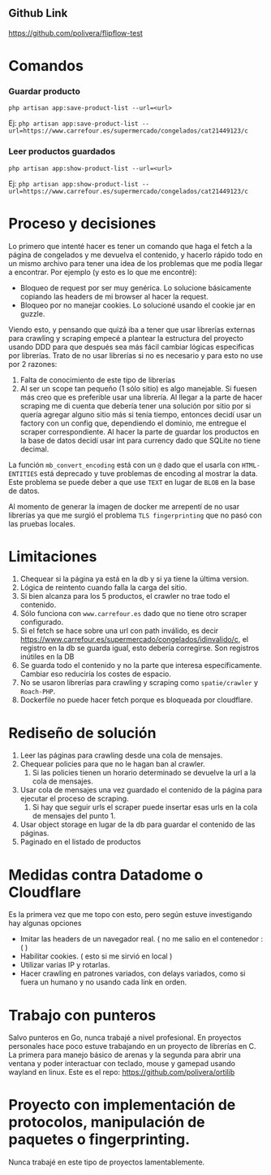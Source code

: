 ## Github Link
https://github.com/polivera/flipflow-test

# Comandos
### Guardar producto
```shell
php artisan app:save-product-list --url=<url>
```
Ej: `php artisan app:save-product-list --url=https://www.carrefour.es/supermercado/congelados/cat21449123/c`

### Leer productos guardados
```shell
php artisan app:show-product-list --url=<url>
```
Ej: `php artisan app:show-product-list --url=https://www.carrefour.es/supermercado/congelados/cat21449123/c`

# Proceso y decisiones
Lo primero que intenté hacer es tener un comando que haga el fetch a la página de congelados y me devuelva el contenido, y hacerlo rápido todo en un mismo archivo para tener una idea de los problemas que me podía llegar a encontrar. Por ejemplo (y esto es lo que me encontré):
- Bloqueo de request por ser muy genérica. Lo solucione básicamente copiando las headers de mi browser al hacer la request.
- Bloqueo por no manejar cookies. Lo solucioné usando el cookie jar en guzzle.

Viendo esto, y pensando que quizá iba a tener que usar librerías externas para crawling y scraping empecé a plantear la estructura del proyecto usando DDD para que después sea más fácil cambiar lógicas especificas por librerías.
Trato de no usar librerías si no es necesario y para esto no use por 2 razones:
  1. Falta de conocimiento de este tipo de librerías
  2. Al ser un scope tan pequeño (1 sólo sitio) es algo manejable. Si fuesen más creo que es preferible usar una librería.
     Al llegar a la parte de hacer scraping me di cuenta que debería tener una solución por sitio por si quería agregar alguno sitio más si tenía tiempo, entonces decidí usar un factory con un config que, dependiendo el dominio, me entregue el scraper correspondiente.
     Al hacer la parte de guardar los productos en la base de datos decidí usar int para currency dado que SQLite no tiene decimal.

La función `mb_convert_encoding` está con un `@` dado que el usarla con `HTML-ENTITIES` está deprecado y tuve problemas de encoding al mostrar la data. Este problema se puede deber a que use `TEXT` en lugar de `BLOB` en la base de datos.

Al momento de generar la imagen de docker me arrepentí de no usar librerías ya que me surgió el problema `TLS fingerprinting` que no pasó con las pruebas locales.

# Limitaciones
1. Chequear si la página ya está en la db y si ya tiene la última version.
2. Lógica de reintento cuando falla la carga del sitio.
3. Si bien alcanza para los 5 productos, el crawler no trae todo el contenido.
4. Sólo funciona con `www.carrefour.es` dado que no tiene otro scraper configurado.
5. Si el fetch se hace sobre una url con path inválido, es decir https://www.carrefour.es/supermercado/congelados/idinvalido/c, el registro en la db se guarda igual, esto debería corregirse. Son registros inútiles en la DB
6. Se guarda todo el contenido y no la parte que interesa específicamente. Cambiar eso reduciría los costes de espacio.
7. No se usaron librerías para crawling y scraping como `spatie/crawler` y `Roach-PHP`.
8. Dockerfile no puede hacer fetch porque es bloqueada por cloudflare.

# Rediseño de solución
1. Leer las páginas para crawling desde una cola de mensajes.
2. Chequear policies para que no le hagan ban al crawler.
    1. Si las policies tienen un horario determinado se devuelve la url a la cola de mensajes.
3. Usar cola de mensajes una vez guardado el contenido de la página para ejecutar el proceso de scraping.
    1. Si hay que seguir urls el scraper puede insertar esas urls en la cola de mensajes del punto 1.
4. Usar object storage en lugar de la db para guardar el contenido de las páginas.
5. Paginado en el listado de productos

# Medidas contra Datadome o Cloudflare
Es la primera vez que me topo con esto, pero según estuve investigando hay algunas opciones
- Imitar las headers de un navegador real. ( no me salio en el contenedor :( )
- Habilitar cookies. ( esto si me sirvió en local )
- Utilizar varias IP y rotarlas.
- Hacer crawling en patrones variados, con delays variados, como si fuera un humano y no usando cada link en orden.

# Trabajo con punteros
Salvo punteros en Go, nunca trabajé a nivel profesional. En proyectos personales hace poco estuve trabajando en un proyecto de librerías en C. La primera para manejo básico de arenas y la segunda para abrir una ventana y poder interactuar con teclado, mouse y gamepad usando wayland en linux. Este es el repo: https://github.com/polivera/ortilib

#  Proyecto con implementación de protocolos, manipulación de paquetes o fingerprinting.
Nunca trabajé en este tipo de proyectos lamentablemente.
